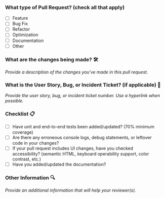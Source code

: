 ### What type of Pull Request? (check all that apply)
- [ ] Feature
- [ ] Bug Fix
- [ ] Refactor
- [ ] Optimization
- [ ] Documentation
- [ ] Other

### What are the changes being made? 🛠️

_Provide a description of the changes you've made in this pull request._

### What is the User Story, Bug, or Incident Ticket? (if applicable) 👾

_Provide the user story, bug, or incident ticket number. Use a hyperlink when possible._

### Checklist 📋

- [ ] Have unit and end-to-end tests been added/updated? (70% minimum coverage)
- [ ] Are there any erroneous console logs, debug statements, or leftover code in your changes?
- [ ] If your pull request includes UI changes, have you checked accessibility? (semantic HTML, keyboard operability support, color contrast, etc.)
- [ ] Have you added/updated the documentation?

### Other Information 🔍

_Provide an additional information that will help your reviewer(s)._
